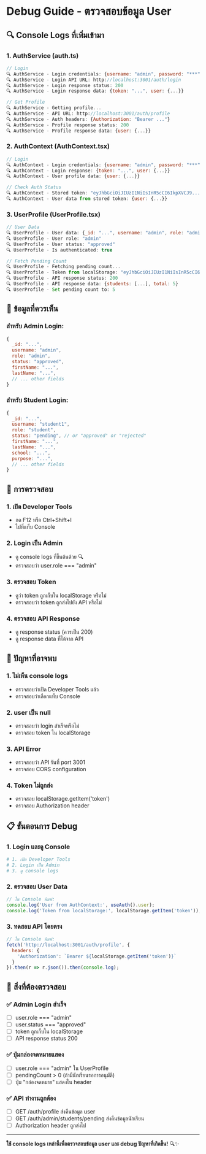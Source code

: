 # Debug Guide - ตรวจสอบข้อมูล User

## 🔍 Console Logs ที่เพิ่มเข้ามา

### 1. **AuthService (auth.ts)**
```javascript
// Login
🔍 AuthService - Login credentials: {username: "admin", password: "***"}
🔍 AuthService - Login API URL: http://localhost:3001/auth/login
🔍 AuthService - Login response status: 200
🔍 AuthService - Login response data: {token: "...", user: {...}}

// Get Profile
🔍 AuthService - Getting profile...
🔍 AuthService - API URL: http://localhost:3001/auth/profile
🔍 AuthService - Auth headers: {Authorization: "Bearer ..."}
🔍 AuthService - Profile response status: 200
🔍 AuthService - Profile response data: {user: {...}}
```

### 2. **AuthContext (AuthContext.tsx)**
```javascript
// Login
🔍 AuthContext - Login credentials: {username: "admin", password: "***"}
🔍 AuthContext - Login response: {token: "...", user: {...}}
🔍 AuthContext - User profile data: {user: {...}}

// Check Auth Status
🔍 AuthContext - Stored token: "eyJhbGciOiJIUzI1NiIsInR5cCI6IkpXVCJ9..."
🔍 AuthContext - User data from stored token: {user: {...}}
```

### 3. **UserProfile (UserProfile.tsx)**
```javascript
// User Data
🔍 UserProfile - User data: {_id: "...", username: "admin", role: "admin", status: "approved"}
🔍 UserProfile - User role: "admin"
🔍 UserProfile - User status: "approved"
🔍 UserProfile - Is authenticated: true

// Fetch Pending Count
🔍 UserProfile - Fetching pending count...
🔍 UserProfile - Token from localStorage: "eyJhbGciOiJIUzI1NiIsInR5cCI6IkpXVCJ9..."
🔍 UserProfile - API response status: 200
🔍 UserProfile - API response data: {students: [...], total: 5}
🔍 UserProfile - Set pending count to: 5
```

## 🎯 ข้อมูลที่ควรเห็น

### สำหรับ Admin Login:
```javascript
{
  _id: "...",
  username: "admin",
  role: "admin",
  status: "approved",
  firstName: "...",
  lastName: "...",
  // ... other fields
}
```

### สำหรับ Student Login:
```javascript
{
  _id: "...",
  username: "student1",
  role: "student",
  status: "pending", // or "approved" or "rejected"
  firstName: "...",
  lastName: "...",
  school: "...",
  purpose: "...",
  // ... other fields
}
```

## 🔧 การตรวจสอบ

### 1. **เปิด Developer Tools**
- กด F12 หรือ Ctrl+Shift+I
- ไปที่แท็บ Console

### 2. **Login เป็น Admin**
- ดู console logs ที่ขึ้นต้นด้วย 🔍
- ตรวจสอบว่า user.role === "admin"

### 3. **ตรวจสอบ Token**
- ดูว่า token ถูกเก็บใน localStorage หรือไม่
- ตรวจสอบว่า token ถูกส่งไปยัง API หรือไม่

### 4. **ตรวจสอบ API Response**
- ดู response status (ควรเป็น 200)
- ดู response data ที่ได้จาก API

## 🚨 ปัญหาที่อาจพบ

### 1. **ไม่เห็น console logs**
- ตรวจสอบว่าเปิด Developer Tools แล้ว
- ตรวจสอบว่าเลือกแท็บ Console

### 2. **user เป็น null**
- ตรวจสอบว่า login สำเร็จหรือไม่
- ตรวจสอบ token ใน localStorage

### 3. **API Error**
- ตรวจสอบว่า API รันที่ port 3001
- ตรวจสอบ CORS configuration

### 4. **Token ไม่ถูกส่ง**
- ตรวจสอบ localStorage.getItem('token')
- ตรวจสอบ Authorization header

## 📋 ขั้นตอนการ Debug

### 1. **Login และดู Console**
```bash
# 1. เปิด Developer Tools
# 2. Login เป็น Admin
# 3. ดู console logs
```

### 2. **ตรวจสอบ User Data**
```javascript
// ใน Console พิมพ์:
console.log('User from AuthContext:', useAuth().user);
console.log('Token from localStorage:', localStorage.getItem('token'));
```

### 3. **ทดสอบ API โดยตรง**
```javascript
// ใน Console พิมพ์:
fetch('http://localhost:3001/auth/profile', {
  headers: {
    'Authorization': `Bearer ${localStorage.getItem('token')}`
  }
}).then(r => r.json()).then(console.log);
```

## 🎯 สิ่งที่ต้องตรวจสอบ

### ✅ **Admin Login สำเร็จ**
- [ ] user.role === "admin"
- [ ] user.status === "approved"
- [ ] token ถูกเก็บใน localStorage
- [ ] API response status 200

### ✅ **ปุ่มกล่องจดหมายแสดง**
- [ ] user.role === "admin" ใน UserProfile
- [ ] pendingCount > 0 (ถ้ามีนักเรียนรอการอนุมัติ)
- [ ] ปุ่ม "กล่องจดหมาย" แสดงใน header

### ✅ **API ทำงานถูกต้อง**
- [ ] GET /auth/profile ส่งคืนข้อมูล user
- [ ] GET /auth/admin/students/pending ส่งคืนข้อมูลนักเรียน
- [ ] Authorization header ถูกส่งไป

---

**ใช้ console logs เหล่านี้เพื่อตรวจสอบข้อมูล user และ debug ปัญหาที่เกิดขึ้น!** 🔍✨ 